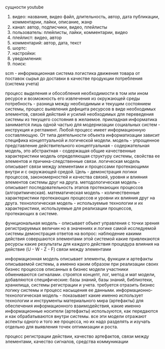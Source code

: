 сущности youtube
1. видео: название, видео файл, длительность, автор, дата публикации, комментарии, лайки, описание, жанр
2. канал: автор, подписчики, видео, плейлисты
3. пользователь: плейлисты, лайки, комментарии, видео
4. плейлист: видео, автор
5. комментарий: автор, дата, текст
6. шортс: 
7. настройки: 
8. уведомления: 
9. поиск: 

scm - информационная система логистика движения товара от поставок сырья до доставки в качестве продукции потребления (система учета)


процесс выделения и обособления необходимости в том или ином ресурсе и возможность его извлечения из окружающей среды
потребность - разница между необходимым и текущим состоянием системы, процесс выявления дефицита ресурсов в виде необходимых элементов, связей действий и усилий необходимых для переведения системы из текущего состояния в желаемое.
прикладная информатика занимается лишь одной частью для модернизации социальных систем - инструкция и регламент. Любой процесс имеет информационную составляющую.
От типа деятельности объекта информатизации зависит специфика концептуальной и логической модели.
модель - упрощенное представление действительного 
концептуальная - содержательная модель, это абстрактная - содержащая общие качественные характеристики модель определяющая структуру системы, свойства ее элементов и причина-следственные связи.
логическая модель описывает связи между элементами и процессами протекающими внутри и с окружающей средой. Цель - демонстрация логики процессов, закономерностей и качества связей, уровня и влияния элементов системы друг на друга.
методологическая модель - описывает последовательность этапов протекающих процессов (алгоритмическая).
математическая модель - количественные характеристики протекающих процессов и уровни их влияния друг на друга.
технологическая модель - используемые технологии и их характеристики, используемые для реализации процессов, протекающих в системе.

функциональная модель - описывает объект управления с точки зрения регистрируемых величин но в значениях и логике самой исследуемой системы 
демонстрация ответов на вопрос:
наблюдение
	какими действия совершаются элементами этой системой
	какие привлекаются ресурсы
	какие результаты для каждого действия
	процедура влияния на действие (U - W - Z - F)
	связи между элементами

информационная модель описывает элементы, функции и артефакты описываемой системы, а именно каким образом при реализации своих бизнес процессов описанных в бизнес модели участники обмениваются сигналами.
строятся концепт, лог, метод и мат модели, добавляются специфические: базы знаний, базы знаний, библиотеки, хранилища, системы регистрации и учета.
требуется отразить бизнес логику системы и процесс насыщения ее данными.
информационно-технологическая модель - показывает какие именно использует технологии и инструменты материального мира (артефакты) для обеспечения информационного взаимодействия, какие именно информационные носители (артефакты) используются, как передаются и как обрабатываются внутри системы.
все эти модели отражают аспекты одного и того же процесса, но их надо разделять и изучать отдельно для выявления точек оптимизации и роста.

процесс регистрации действии, качество артефактов, связи между элементами, качество сигналов, средства коммуникации